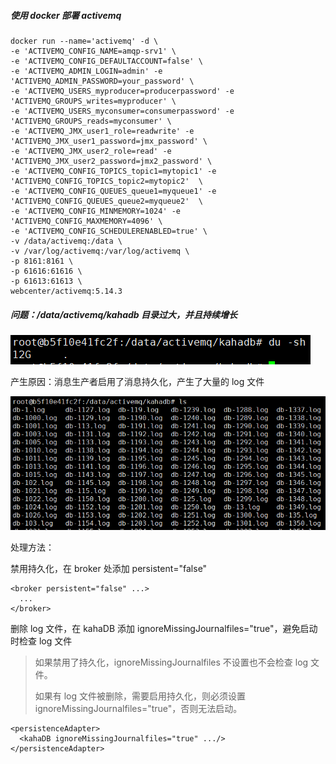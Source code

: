 ##### 使用 docker 部署 activemq

```
docker run --name='activemq' -d \
-e 'ACTIVEMQ_CONFIG_NAME=amqp-srv1' \
-e 'ACTIVEMQ_CONFIG_DEFAULTACCOUNT=false' \
-e 'ACTIVEMQ_ADMIN_LOGIN=admin' -e 'ACTIVEMQ_ADMIN_PASSWORD=your_password' \
-e 'ACTIVEMQ_USERS_myproducer=producerpassword' -e 'ACTIVEMQ_GROUPS_writes=myproducer' \
-e 'ACTIVEMQ_USERS_myconsumer=consumerpassword' -e 'ACTIVEMQ_GROUPS_reads=myconsumer' \
-e 'ACTIVEMQ_JMX_user1_role=readwrite' -e 'ACTIVEMQ_JMX_user1_password=jmx_password' \
-e 'ACTIVEMQ_JMX_user2_role=read' -e 'ACTIVEMQ_JMX_user2_password=jmx2_password' \
-e 'ACTIVEMQ_CONFIG_TOPICS_topic1=mytopic1' -e 'ACTIVEMQ_CONFIG_TOPICS_topic2=mytopic2'  \
-e 'ACTIVEMQ_CONFIG_QUEUES_queue1=myqueue1' -e 'ACTIVEMQ_CONFIG_QUEUES_queue2=myqueue2'  \
-e 'ACTIVEMQ_CONFIG_MINMEMORY=1024' -e  'ACTIVEMQ_CONFIG_MAXMEMORY=4096' \
-e 'ACTIVEMQ_CONFIG_SCHEDULERENABLED=true' \
-v /data/activemq:/data \
-v /var/log/activemq:/var/log/activemq \
-p 8161:8161 \
-p 61616:61616 \
-p 61613:61613 \
webcenter/activemq:5.14.3
```



##### 问题：/data/activemq/kahadb 目录过大，并且持续增长

![image-20210104144250471](ActiveMQ.assets/image-20210104144250471.png)

产生原因：消息生产者启用了消息持久化，产生了大量的 log 文件

![image-20210104144421122](ActiveMQ.assets/image-20210104144421122.png)

处理方法：

禁用持久化，在 broker 处添加 persistent="false"

```
<broker persistent="false" ...>
  ...
</broker>
```

删除 log 文件，在 kahaDB 添加 ignoreMissingJournalfiles="true"，避免启动时检查 log 文件

> 如果禁用了持久化，ignoreMissingJournalfiles 不设置也不会检查 log 文件。
>
> 如果有 log 文件被删除，需要启用持久化，则必须设置 ignoreMissingJournalfiles="true"，否则无法启动。

```
<persistenceAdapter>
  <kahaDB ignoreMissingJournalfiles="true" .../>
</persistenceAdapter>
```

